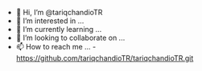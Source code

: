 - 👋 Hi, I’m @tariqchandioTR
- 👀 I’m interested in ...
- 🌱 I’m currently learning ...
- 💞️ I’m looking to collaborate on ...
- 📫 How to reach me ...
-https://github.com/tariqchandioTR/tariqchandioTR.git
<!---
tariqchandioTR/tariqchandioTR is a ✨ special ✨ repository because its `README.md` (this file) appears on your GitHub profile.
You can click the Preview link to take a look at your changes.
--->
